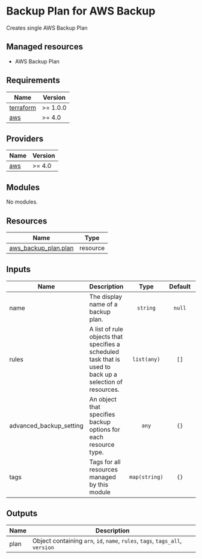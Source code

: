 # Backup Plan for AWS Backup

Creates single AWS Backup Plan

## Managed resources

- AWS Backup Plan

## Requirements

| Name | Version |
|------|---------|
| [terraform](#requirement\_terraform) | >= 1.0.0 |
| [aws](#requirement\_aws) | >= 4.0 |

## Providers

| Name | Version |
|------|---------|
| [aws](#provider\_aws) | >= 4.0 |

## Modules

No modules.

## Resources
| Name | Type |
|------|------|
| [aws_backup_plan.plan](https://registry.terraform.io/providers/hashicorp/aws/latest/docs/resources/backup_plan) | resource |

## Inputs
| Name | Description | Type | Default | Required |
|------|-------------|:----:|:-------:|:--------:|
| name | The display name of a backup plan. | `string` | `null` | yes |
| rules | A list of rule objects that specifies a scheduled task that is used to back up a selection of resources. | `list(any)` | `[]` | yes |
| advanced_backup_setting | An object that specifies backup options for each resource type. | `any` | `{}` | no |
| tags | Tags for all resources managed by this module | `map(string)` | `{}` | no |

## Outputs

| Name | Description |
|------|-------------|
| plan | Object containing `arn`, `id`, `name`, `rules`, `tags`, `tags_all`, `version` |
